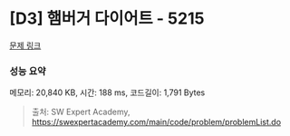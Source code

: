 # [D3] 햄버거 다이어트 - 5215 

[문제 링크](https://swexpertacademy.com/main/code/problem/problemDetail.do?contestProbId=AWT-lPB6dHUDFAVT) 

### 성능 요약

메모리: 20,840 KB, 시간: 188 ms, 코드길이: 1,791 Bytes



> 출처: SW Expert Academy, https://swexpertacademy.com/main/code/problem/problemList.do